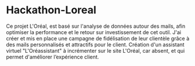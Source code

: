 # Hackathon-Loreal

Ce projet L'Oréal,
est basé sur l'analyse de données autour des mails, 
afin optimiser la performance et le retour sur investissement de cet outil.
J'ai créer et mis en place une campagne de fidélisation de
leur clientèle grâce à des mails personnalisés et attractifs pour le client.
Création d'un assistant virtuel "L'Oréassistant" à incrémenter sur le site L'Oréal, 
car absent, et qui permet d'améliorer l’expérience client.
